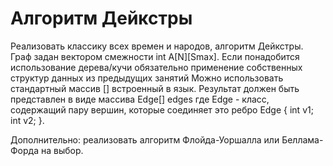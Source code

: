 # Алгоритм Дейкстры

Реализовать классику всех времен и народов, алгоритм Дейкстры. Граф задан вектором смежности int A[N][Smax].
Если понадобится использование дерева/кучи обязательно применение собственных структур данных из предыдущих занятий Можно использовать стандартный массив [] встроенный в язык.
Результат должен быть представлен в виде массива Edge[] edges где Edge - класс, содержащий пару вершин, которые соединяет это ребро Edge { int v1; int v2; }.

Дополнительно: реализовать алгоритм Флойда-Уоршалла или Беллама-Форда на выбор.
